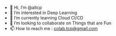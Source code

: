 - 👋 Hi, I’m @altcp
- 👀 I’m interested in Deep Learning
- 🌱 I’m currently learning Cloud CI/CD
- 💞️ I’m looking to collaborate on Things that are Fun
- 📫 How to reach me : colab.tcp@gmail.com

<!---
altcp/altcp is a ✨ special ✨ repository because its `README.md` (this file) appears on your GitHub profile.
You can click the Preview link to take a look at your changes.
--->
